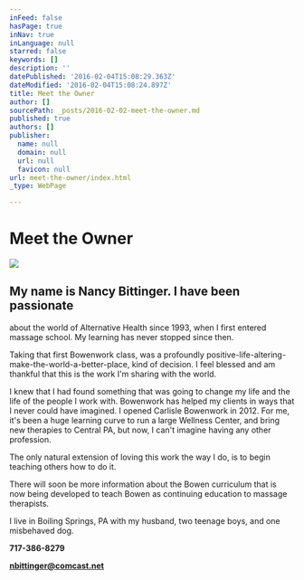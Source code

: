 ```yaml
---
inFeed: false
hasPage: true
inNav: true
inLanguage: null
starred: false
keywords: []
description: ''
datePublished: '2016-02-04T15:08:29.363Z'
dateModified: '2016-02-04T15:08:24.897Z'
title: Meet the Owner
author: []
sourcePath: _posts/2016-02-02-meet-the-owner.md
published: true
authors: []
publisher:
  name: null
  domain: null
  url: null
  favicon: null
url: meet-the-owner/index.html
_type: WebPage

---
```

# Meet the Owner
![](https://the-grid-user-content.s3-us-west-2.amazonaws.com/a0fe081b-602c-486f-be54-017abfe901e7.jpg)

## My name is Nancy Bittinger. I have been passionate
about the world of Alternative Health since 1993, when I first entered massage
school. My learning has never stopped since then.

Taking that first Bowenwork class, was a profoundly positive-life-altering-make-the-world-a-better-place, kind of decision. I feel blessed and am thankful that this is the work I'm sharing with the world.

I knew that I had found something that was
going to change my life and the life of the people I work with. Bowenwork has
helped my clients in ways that I never could have imagined. I opened Carlisle
Bowenwork in 2012\. For me, it's been a huge learning curve to run a large
Wellness Center, and bring new therapies to Central PA, but now, I can't
imagine having any other profession.

The only
natural extension of loving this work the way I do, is to begin teaching others
how to do it. 

There will
soon be more information about the Bowen curriculum that is now being developed
to teach Bowen as continuing education to massage therapists.

I live in
Boiling Springs, PA with my husband, two teenage boys, and one misbehaved dog.

**717-386-8279**

**nbittinger@comcast.net**